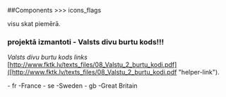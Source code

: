 ##Components >>> icons_flags

visu skat piemērā.
### projektā izmantoti - Valsts divu burtu kods!!!
*Valsts divu burtu kods links* [http://www.fktk.lv/texts_files/08_Valstu_2_burtu_kodi.pdf]([http://www.fktk.lv/texts_files/08_Valstu_2_burtu_kodi.pdf "helper-link").

<html>
<span class="famfamfam-flags fr"></span> - fr -France
<span class="famfamfam-flags se"></span> - se -Sweden
<span class="famfamfam-flags gb"></span> - gb -Great Britain
</html>
